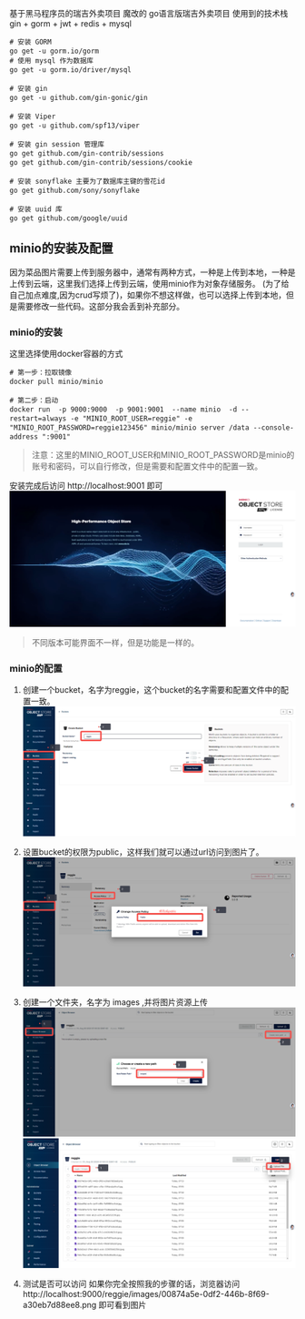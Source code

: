 基于黑马程序员的瑞吉外卖项目 魔改的 go语言版瑞吉外卖项目
使用到的技术栈
gin + gorm + jwt + redis + mysql



~~~
# 安装 GORM
go get -u gorm.io/gorm
# 使用 mysql 作为数据库
go get -u gorm.io/driver/mysql  

# 安装 gin
go get -u github.com/gin-gonic/gin

# 安装 Viper
go get -u github.com/spf13/viper

# 安装 gin session 管理库
go get github.com/gin-contrib/sessions
go get github.com/gin-contrib/sessions/cookie

# 安装 sonyflake 主要为了数据库主键的雪花id
go get github.com/sony/sonyflake

# 安装 uuid 库
go get github.com/google/uuid
~~~


## minio的安装及配置
因为菜品图片需要上传到服务器中，通常有两种方式，一种是上传到本地，一种是上传到云端，这里我们选择上传到云端，使用minio作为对象存储服务。
(为了给自己加点难度,因为crud写烦了)，如果你不想这样做，也可以选择上传到本地，但是需要修改一些代码。这部分我会丢到补充部分。

### minio的安装
这里选择使用docker容器的方式
~~~
# 第一步：拉取镜像
docker pull minio/minio

# 第二步：启动
docker run  -p 9000:9000  -p 9001:9001  --name minio  -d --restart=always -e "MINIO_ROOT_USER=reggie" -e "MINIO_ROOT_PASSWORD=reggie123456" minio/minio server /data --console-address ":9001"
~~~

> 注意：这里的MINIO_ROOT_USER和MINIO_ROOT_PASSWORD是minio的账号和密码，可以自行修改，但是需要和配置文件中的配置一致。

安装完成后访问 http://localhost:9001 即可
![img.png](assets/img.png)
> 不同版本可能界面不一样，但是功能是一样的。

### minio的配置
1. 创建一个bucket，名字为reggie，这个bucket的名字需要和配置文件中的配置一致。
![img_1.png](assets/img_1.png)

2. 设置bucket的权限为public，这样我们就可以通过url访问到图片了。
![img_2.png](assets/img_2.png)

3. 创建一个文件夹，名字为 images ,并将图片资源上传
![img_3.png](assets/img_3.png)
![img_4.png](assets/img_4.png)

4. 测试是否可以访问
如果你完全按照我的步骤的话，浏览器访问
http://localhost:9000/reggie/images/00874a5e-0df2-446b-8f69-a30eb7d88ee8.png
即可看到图片
